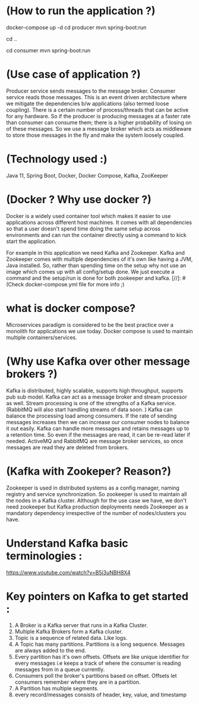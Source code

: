# (How to run the application ?)

docker-compose up -d
cd producer
mvn spring-boot:run

cd ..

cd consumer
mvn spring-boot:run



# (Use case of application ?)
Producer service sends messages to the message broker. Consumer service reads those messages. 
This is an event driven architecture where we mitigate the dependencies b/w applications 
(also termed loose coupling). 
There is a certain number of process/threads that can be active for any hardware. 
So if the producer is producing messages at a faster rate than
consumer can consume them; there is a higher probability of losing on of these messages. 
So we use a message broker which acts  as middleware to store those messages in the fly and 
make the system loosely coupled.


# (Technology used :)
Java 11, Spring Boot, Docker, Docker Compose, Kafka, ZooKeeper

# (Docker ? Why use docker ?)

Docker is a widely used container tool which makes it easier to use applications across 
different host machines. It comes with all dependencies so that a user doesn't spend time doing the 
same setup across environments and can run the container directly using a command to 
kick start the application. 

For example in this application we need Kafka and Zookeeper. Kafka and Zookeeper comes with 
multiple dependencies of it's own like having a JVM, Java installed. So, rather than spending time on 
the setup why not use an image which comes up with all config/setup done. 
We just execute a command and the setup/run is done for both zookeeper and kafka.
[//]: # (Check docker-compose.yml file for more info ;)


# what is docker compose?
Microservices paradigm is considered to be the best practice over a monolith for applications we use 
today. Docker compose is used to maintain multiple containers/services.


# (Why use Kafka over other message brokers ?)
Kafka is distributed, highly scalable, supports high throughput, supports pub sub model. Kafka can act as a message 
broker and stream processor as well. Stream processing is one of the strengths of a Kafka service.
   (RabbitMQ will also start handling streams of data soon. )
Kafka can balance the processing load among consumers. If the rate of sending messages increases then 
we can increase our consumer nodes to balance it out easily. 
Kafka can handle more messages and retains messages up to a retention time. So even if the messages are read, 
it can be re-read later if needed. ActiveMQ and RabbitMQ are message broker services, so once messages are read 
they are deleted from brokers.

# (Kafka with Zookeper? Reason?)
Zookeeper is used in distributed systems as a config manager, naming registry and service synchronization. 
So zookeeper is used to maintain all the nodes in a Kafka cluster. Although for the use case we have, 
we don't need zookeeper but Kafka production deployments needs Zookeeper as a mandatory dependency 
irrespective of the number of nodes/clusters you have.


# Understand Kafka basic terminologies :
https://www.youtube.com/watch?v=B5j3uNBH8X4

# Key pointers on Kafka to get started : 

1. A Broker is a Kafka server that runs in a Kafka Cluster. 
2. Multiple Kafka Brokers form a Kafka cluster.
3. Topic is a sequence of related data. Like logs.
4. A Topic has many partitions. Partitions is a long sequence. Messages are always added to the end.  
5. Every partition has it's own offsets. Offsets are like unique identifier for every messages i.e 
   keeps a track of where the consumer is reading messages from in a queue currently.
6. Consumers poll the broker's partitions based on offset. Offsets let consumers remember where they are
   in a partition.
7. A Partition has multiple segments.
8. every record/messages consists of header, key, value, and timestamp
